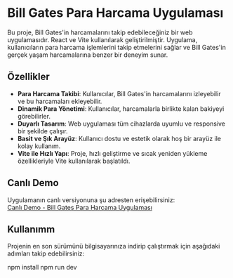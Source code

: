 # Bill Gates Para Harcama Uygulaması

Bu proje, Bill Gates'in harcamalarını takip edebileceğiniz bir web uygulamasıdır. React ve Vite kullanılarak geliştirilmiştir. Uygulama, kullanıcıların para harcama işlemlerini takip etmelerini sağlar ve Bill Gates'in gerçek yaşam harcamalarına benzer bir deneyim sunar.

## Özellikler

- **Para Harcama Takibi**: Kullanıcılar, Bill Gates'in harcamalarını izleyebilir ve bu harcamaları ekleyebilir.
- **Dinamik Para Yönetimi**: Kullanıcılar, harcamalarla birlikte kalan bakiyeyi görebilirler.
- **Duyarlı Tasarım**: Web uygulaması tüm cihazlarda uyumlu ve responsive bir şekilde çalışır.
- **Basit ve Şık Arayüz**: Kullanıcı dostu ve estetik olarak hoş bir arayüz ile kolay kullanım.
- **Vite ile Hızlı Yapı**: Proje, hızlı geliştirme ve sıcak yeniden yükleme özellikleriyle Vite kullanılarak başlatıldı.

## Canlı Demo

Uygulamanın canlı versiyonuna şu adresten erişebilirsiniz:  
[Canlı Demo - Bill Gates Para Harcama Uygulaması](spency-money-app.vercel.app)

## Kullanımm

Projenin en son sürümünü bilgisayarınıza indirip çalıştırmak için aşağıdaki adımları takip edebilirsiniz:

npm install
npm run dev
